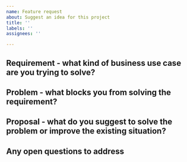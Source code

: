 ```yaml
---
name: Feature request
about: Suggest an idea for this project
title: ''
labels: ''
assignees: ''

---
```


## Requirement - what kind of business use case are you trying to solve?

<!-- required section -->

## Problem - what blocks you from solving the requirement?

<!-- required section -->
<!-- If possible, describe the impact of the problem. -->

## Proposal - what do you suggest to solve the problem or improve the existing situation?

<!-- It's ok if you don't have one. -->

## Any open questions to address

<!-- Questions that should be answered before proceeding with implementation. -->
